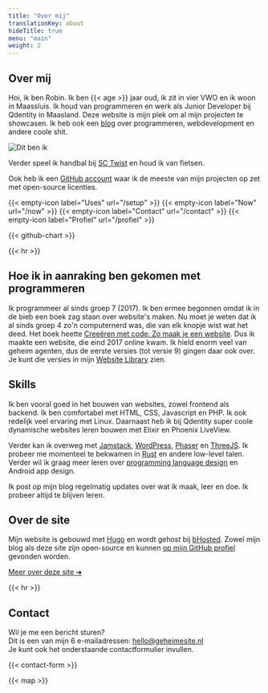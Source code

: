 ```yaml
---
title: "Over mij"
translationKey: about
hideTitle: true
menu: "main"
weight: 2
---
```


<div class="flex flex-col lg:flex-row items-center">
    <section class="section lg:mr-0">
        <h1>Over mij</h1>
        <p>
            Hoi, ik ben Robin. Ik ben {{< age >}} jaar oud, ik zit in vier VWO en ik woon in Maassluis. Ik houd van programmeren en werk als Junior Developer bij Qdentity in Maasland. Deze website is mijn plek om al mijn projecten te showcasen. Ik heb ook een <a href="https://blog.geheimesite.nl">blog</a> over programmeren, webdevelopment en andere coole shit.
        </p>
    </section>
    <img class="w-full h-60 mb-5 lg:rotate-1 rounded-xl aspect-square object-cover object-right-top lg:mb-0 lg:h-fit lg:w-1/5" src="/assets/images/me-optimized.webp" alt="Dit ben ik">
</div>

Verder speel ik handbal bij [SC Twist](https://www.sctwist.nl) en houd ik van fietsen.

Ook heb ik een [GitHub account](https://github.com/RobinBoers) waar ik de meeste van mijn projecten op zet met open-source licenties.

<span hidden>Gerelateerde pagina's</span> {{< empty-icon label="Uses" url="/setup" >}} {{< empty-icon label="Now" url="/now" >}} {{< empty-icon label="Contact" url="/contact" >}} {{< empty-icon label="Profiel" url="/profiel" >}}

{{< github-chart >}}

{{< hr >}}

## Hoe ik in aanraking ben gekomen met programmeren

Ik programmeer al sinds groep 7 (2017). Ik ben ermee begonnen omdat ik in de bieb een boek zag staan over website's maken. Nu moet je weten dat ik al sinds groep 4 zo'n computernerd was, die van elk knopje wist wat het deed. Het boek heette [Creeëren met code: Zo maak je een website](https://web.archive.org/web/20220625081814/http://nano-tips.com/). Dus ik maakte een website, die eind 2017 online kwam. Ik hield enorm veel van geheim agenten, dus de eerste versies (tot versie 9) gingen daar ook over. Je kunt die versies in mijn [Website Library](/website/overview) zien.

## Skills

Ik ben vooral goed in het bouwen van websites, zowel frontend als backend. Ik ben comfortabel met HTML, CSS, Javascript en PHP. Ik ook redelijk veel ervaring met Linux. Daarnaast heb ik bij Qdentity super coole dynamische websites leren bouwen met Elixir en Phoenix LiveView.

Verder kan ik overweg met [Jamstack](https://jamstack.org), [WordPress](https://wordpress.org/), [Phaser](https://phaser.io) en [ThreeJS](https://threejs.org). Ik probeer me momenteel te bekwamen in [Rust](https://www.rust-lang.org) en andere low-level talen. Verder wil ik graag meer leren over [programming language design](https://git.geheimesite.nl/grape-lang) en Android app design.

Ik post op mijn blog regelmatig updates over wat ik maak, leer en doe. Ik probeer altijd te blijven leren.

## Over de site

Mijn website is gebouwd met [Hugo](https://gohugo.io) en wordt gehost bij [bHosted](https://www.bhosted.nl/?ref=97f4c4a4b13e269e12cfd4f0352ba527). Zowel mijn blog als deze site zijn open-source en kunnen [op mijn GitHub profiel](https://github.com/RobinBoers/geheimesite.nl) gevonden worden.

[Meer over deze site ➜](/colofon)

{{< hr >}}

## Contact

Wil je me een bericht sturen?  
Dit is een van mijn 6 e-mailadressen: <hello@geheimesite.nl>  
Je kunt ook het onderstaande contactformulier invullen.

{{< contact-form >}}

{{< map >}}
